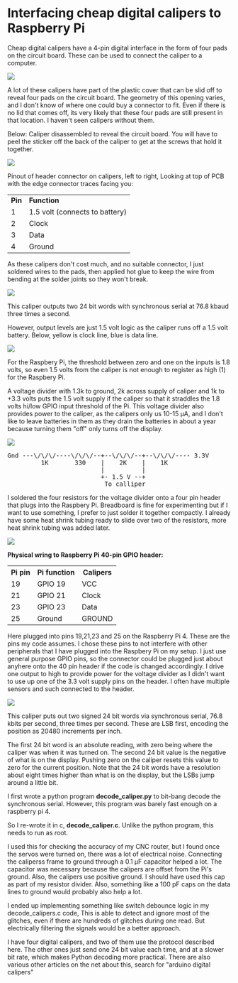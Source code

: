 <html>
<h1>Interfacing cheap digital calipers to Raspberry Pi</h1>

Cheap digital calipers have a 4-pin digital interface in the form of four pads
on the circuit board.  These can be used to connect the caliper to a computer.
<p>
<img src="pix/connector.jpg">
<p>
A lot of these calipers have part of the plastic cover that can be slid off to reveal
four pads on the circuit board.  The geometry of this opening varies, and I don't
know of where one could buy a connector to fit.
Even if there is no lid that comes off, its very likely that these four pads are still
present in that location.  I haven't seen calipers without them.
<p>


Below: Caliper disassembled to reveal the circuit board.  You will have to peel the sticker off
the back of the caliper to get at the screws that hold it together.
<p>
<img src="pix/caliper_pcb.jpg">
<p>
Pinout of header connector on calipers, left to right,
Looking at top of PCB with the edge connector traces facing you:

<table>
<tr><td><b>Pin<td><b>Function
<tr><td>1<td>1.5 volt (connects to battery)
<tr><td>2<td>Clock
<tr><td>3<td>Data
<tr><td>4<td>Ground
</table>
<p>

As these calipers don't cost much, and no suitable connector,
I just soldered wires to the pads, then applied hot glue
to keep the wire from bending at the solder joints so they won't break.
<p>
<img src="pix/hotglued.jpg">
<p>



This caliper outputs two 24 bit words with synchronous serial at 76.8 kbaud
three times a second.
<p>
However, output levels are just 1.5 volt logic as the caliper runs
off a 1.5 volt battery.  Below, yellow is clock line, blue is data line.
<p>
<img src="pix/scope_trace.jpg">
<p>
For the Raspbery Pi, the threshold between zero and one on the inputs
is 1.8 volts, so even 1.5 volts from the caliper is not enough to
register as high (1) for the Raspbery Pi.
<p>
A voltage divider with 1.3k to ground, 2k across supply of caliper
and 1k to +3.3 volts puts the 1.5 volt supply if the caliper so that it
straddles the 1.8 volts hi/low GPIO input threshold of the Pi.  This voltage divider
also provides power to the caliper, as the calipers only us 10-15 µA, and
I don't like to leave batteries in them as they drain the batteries in about a
year because turning them "off" only turns off the display.
<p>
<img src="pix/voltage_divider.jpg">
<pre>
Gnd ---\/\/\/----\/\/\/--+--\/\/\/--+--\/\/\/---- 3.3V
         1K       330    |    2K    |    1K
                         |          |
                         +- 1.5 V --+
                          To calliper
</pre>

<p>
I soldered the four resistors for the voltage divider onto a four pin
header that plugs into the Raspbery Pi.  Breadboard is fine for experimenting
but if I want to use something, I prefer to just solder it together compactly.
I already have some heat shrink tubing ready to slide over two of the resistors,
more heat shrink tubing was added later.
<p>
<img src="pix/resistors.jpg">
<p>
<b>Physical wring to Raspberry Pi 40-pin GPIO header:</b>
<table>
<tr><th>Pi pin<th>Pi function<th>Calipers
<tr><td>19<td>GPIO 19<td>VCC
<tr><td>21<td>GPIO 21<td>Clock
<tr><td>23<td>GPIO 23<td>Data
<tr><td>25<td>Ground<td>GROUND
</table>
<p>
Here plugged into pins 19,21,23 and 25 on the Raspberry Pi 4.  These are the pins
my code assumes.  I chose these pins to not interfere with other peripherals that
I have plugged into the Raspbery Pi on my setup.  I just use
general purpose GPIO pins, so the connector could be plugged just about anyhere
onto the 40 pin header if the code is changed accordingly.  I drive one output to high
to provide power for the voltage divider as I didn't want to use up one of the
3.3 volt supply pins on the header.  I often have multiple sensors and such connected
to the header.
<p>
<img src="pix/plugged_in.jpg">
<p>

This caliper puts out two signed 24 bit words via synchronous serial, 76.8 kbits per second,
three times per second.  These are LSB first, encoding the position as 20480 increments per inch.
<p>
The first 24 bit word is an absolute reading, with zero being where the caliper was
when it was turned on.  The second 24 bit value is the negative
of what is on the display.  Pushing zero on the caliper resets this value
to zero for the current position.  Note that the 24 bit words have a resolution about
eight times higher than what is on the display, but the LSBs jump around a little bit.
<p>
I first wrote a python program <b>decode_caliper.py</b> to bit-bang decode the synchronous
serial.  However, this program was barely fast enough on a raspberry pi 4.
<p>
So I re-wrote it in c, <b>decode_caliper.c</b>.  Unlike the python program, this needs
to run as root.
<p>
I used this for checking the accuracy of my CNC router, but I found once the servos were
turned on, there was a lot of electrical noise.  Connecting the caliperss frame to ground
through a 0.1 µF capacitor helped a lot.  The capacitor was necessary because the calipers
are offset from the Pi's ground.  Also, the calipers use positive ground.
I should have used this cap as part of my resistor divider.  Also, something like a 100 pF
caps on the data lines to ground would probably also help a lot.
<p>
I ended up implementing something like switch debounce logic in my decode_calipers.c code,
This is able to detect and ignore most of the glitches, even if there are hundreds of glitches
during one read.  But electrically filtering the signals would be a better
approach.
<p>
I have four digital calipers, and two of them use the protocol described here.  The other ones
just send one 24 bit value each time, and at a slower bit rate, which makes Python decoding
more practical.  There are also various other articles on the net about this, search for
"arduino digital calipers"


